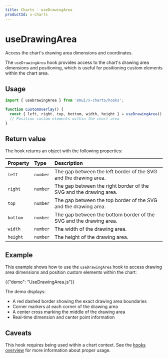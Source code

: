 ```yaml
---
title: Charts - useDrawingArea
productId: x-charts
---
```


# useDrawingArea

<p class="description">Access the chart's drawing area dimensions and coordinates.</p>

The `useDrawingArea` hook provides access to the chart's drawing area dimensions and positioning, which is useful for positioning custom elements within the chart area.

## Usage

```js
import { useDrawingArea } from '@mui/x-charts/hooks';

function CustomOverlay() {
  const { left, right, top, bottom, width, height } = useDrawingArea();
  // Position custom elements within the chart area
}
```

## Return value

The hook returns an object with the following properties:

| Property | Type     | Description                                                        |
| :------- | :------- | :----------------------------------------------------------------- |
| `left`   | `number` | The gap between the left border of the SVG and the drawing area.   |
| `right`  | `number` | The gap between the right border of the SVG and the drawing area.  |
| `top`    | `number` | The gap between the top border of the SVG and the drawing area.    |
| `bottom` | `number` | The gap between the bottom border of the SVG and the drawing area. |
| `width`  | `number` | The width of the drawing area.                                     |
| `height` | `number` | The height of the drawing area.                                    |

## Example

This example shows how to use the `useDrawingArea` hook to access drawing area dimensions and position custom elements within the chart:

{{"demo": "UseDrawingArea.js"}}

The demo displays:

- A red dashed border showing the exact drawing area boundaries
- Corner markers at each corner of the drawing area
- A center cross marking the middle of the drawing area
- Real-time dimension and center point information

## Caveats

This hook requires being used within a chart context. See the [hooks overview](/x/react-charts/hooks/) for more information about proper usage.
